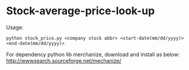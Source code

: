 # Stock-average-price-look-up

Usage:

`python stock_price.py <company stock abbr> <start-date(mm/dd/yyyy)> <end-date(mm/dd/yyyy)>`

For dependency python lib merchanize, download and install as below:
http://wwwsearch.sourceforge.net/mechanize/
